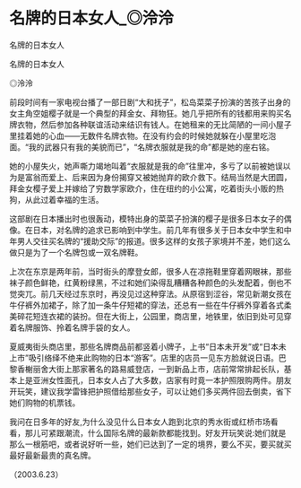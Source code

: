 # 名牌的日本女人_◎泠泠

名牌的日本女人

名牌的日本女人

◎泠泠

前段时间有一家电视台播了一部日剧“大和抚子”，松岛菜菜子扮演的苦孩子出身的女主角空姐樱子就是一个典型的拜金女、拜物狂。她几乎把所有的钱都用来购买名牌衣物，然后参加各种联谊活动来结识有钱人。在她租来的无比简陋的一间小屋子里挂着她的心血——无数件名牌衣物。在没有约会的时候她就躲在小屋里吃泡面。“我的武器只有我的美貌而已”，“名牌衣服就是我的命”都是她的座右铭。

她的小屋失火，她声嘶力竭地叫着“衣服就是我的命”往里冲，多亏了以前被她误以为是富翁而爱上、后来因为身份揭穿又被她抛弃的欧介救下。结局当然是大团圆，拜金女樱子爱上并嫁给了穷数学家欧介，住在纽约的小公寓，吃着街头小贩的热狗，从此过着幸福的生活。

这部剧在日本播出时也很轰动，模特出身的菜菜子扮演的樱子是很多日本女子的偶像。在日本，对名牌的追求已影响到中学生。前几年有很多关于日本女中学生和中年男人交往买名牌的“援助交际”的报道。很多这样的女孩子家境并不差，她们这么做只是为了一个名牌包或一双名牌鞋。

上次在东京是两年前，当时街头的摩登女郎，很多人在凉拖鞋里穿着网眼袜，那些袜子颜色鲜艳，红黄粉绿黑，不过和她们染得乱糟糟各种颜色的头发配着，倒也不觉突兀。前几天经过东京时，再没见过这种穿法。从原宿到涩谷，常见新潮女孩在牛仔裤外加裙子，除了加一条牛仔短裙的穿法，还总有一些在牛仔裤外穿着各式柔美碎花短连衣裙的装扮。但在大街上，公园里，商店里，地铁里，依旧到处可见穿着名牌服饰、拎着名牌手袋的女人。

夏威夷街头商店里，那些名牌商品前都竖着小牌子，上书“日本未开发”或“日本未上市”吸引络绎不绝来此购物的日本“游客”。店里的店员一见东方脸就说日语。巴黎香榭丽舍大街上那家著名的路易威登店，一到新品上市，店前常常排起长队，基本上是亚洲女性面孔，日本女人占了大多数，店家有时竟一本护照限购两件。朋友开玩笑，建议我学雷锋把护照借给那些女子，可以让她们多买两件回去倒卖，省下她们购物的机票钱。

我问在日多年的好友,为什么没见什么日本女人跑到北京的秀水街或红桥市场看看，那儿可紧跟潮流，什么国际名牌的最新款都能找到。好友开玩笑说:她们就是那么一根筋吧，或者说好听一些，她们已达到了一定的境界，要么不买，要买就买最好最新最贵的真名牌。

（2003.6.23）